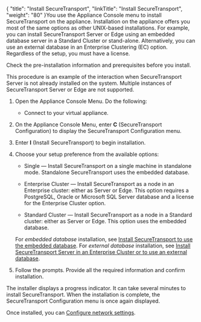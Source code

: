 {
    "title": "Install SecureTransport",
    "linkTitle": "Install SecureTransport",
    "weight": "80"
}You use the Appliance Console menu to install SecureTransport on the appliance. Installation on the appliance offers you most of the same options as other UNIX-based installations. For example, you can install SecureTransport Server or Edge using an embedded database server in a Standard Cluster or stand-alone. Alternatively, you can use an external database in an Enterprise Clustering (EC) option. Regardless of the setup, you must have a license.

Check the pre-installation information and prerequisites before you install.

This procedure is an example of the interaction when SecureTransport Server is not already installed on the system. Multiple instances of SecureTransport Server or Edge are not supported.

1.  Open the Appliance Console Menu. Do the following:
    -   Connect to your virtual appliance.
2.  On the Appliance Console Menu, enter **C** (SecureTransport Configuration) to display the SecureTransport Configuration menu.
3.  Enter **I** (Install SecureTransport) to begin installation.
4.  Choose your setup preference from the available options:
    -   Single — Install SecureTransport on a single machine in standalone mode. Standalone SecureTransport uses the embedded database.
    -   Enterprise Cluster — Install SecureTransport as a node in an Enterprise cluster: either as Server or Edge. This option requires a PostgreSQL, Oracle or Microsoft SQL Server database and a license for the Enterprise Cluster option.
    -   Standard Cluster — Install SecureTransport as a node in a Standard cluster: either as Server or Edge. This option uses the embedded database.

      
    
    For *embedded database* installation, see [Install SecureTransport to use the embedded database](../../../installation_guide/install_overview/installing_on_unix_based_platforms/installing_securetransport_embedded_db_unix). For *external database* installation, see [Install SecureTransport Server in an Enterprise Cluster or to use an external database](../../../installation_guide/install_overview/installing_on_unix_based_platforms/installing_securetransport_server_external_db_unix).  
5.  Follow the prompts. Provide all the required information and confirm installation.

The installer displays a progress indicator. It can take several minutes to install SecureTransport. When the installation is complete, the SecureTransport Configuration menu is once again displayed.

Once installed, you can [Configure network settings](../../app_network_config).
